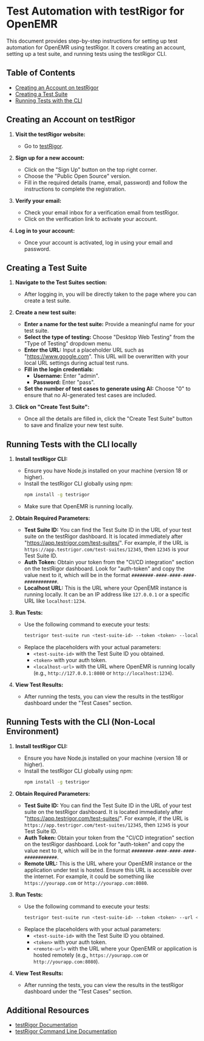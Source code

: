 # Test Automation with testRigor for OpenEMR

This document provides step-by-step instructions for setting up test automation for OpenEMR using testRigor. It covers creating an account, setting up a test suite, and running tests using the testRigor CLI.

## Table of Contents

- [Creating an Account on testRigor](#creating-an-account-on-testrigor)
- [Creating a Test Suite](#creating-a-test-suite)
- [Running Tests with the CLI](#running-tests-with-the-cli)

## Creating an Account on testRigor

1. **Visit the testRigor website:**
   - Go to [testRigor](https://www.testrigor.com/).

2. **Sign up for a new account:**
   - Click on the "Sign Up" button on the top right corner.
   - Choose the "Public Open Source" version.
   - Fill in the required details (name, email, password) and follow the instructions to complete the registration.

3. **Verify your email:**
   - Check your email inbox for a verification email from testRigor.
   - Click on the verification link to activate your account.

4. **Log in to your account:**
   - Once your account is activated, log in using your email and password.

## Creating a Test Suite

1. **Navigate to the Test Suites section:**
   - After logging in, you will be directly taken to the page where you can create a test suite.

2. **Create a new test suite:**
   - **Enter a name for the test suite:** Provide a meaningful name for your test suite.
   - **Select the type of testing:** Choose "Desktop Web Testing" from the "Type of Testing" dropdown menu.
   - **Enter the URL:** Input a placeholder URL such as "https://www.google.com". This URL will be overwritten with your local URL settings during actual test runs.
   - **Fill in the login credentials:** 
     - **Username:** Enter "admin".
     - **Password:** Enter "pass".
   - **Set the number of test cases to generate using AI:** Choose "0" to ensure that no AI-generated test cases are included.

3. **Click on "Create Test Suite":**
   - Once all the details are filled in, click the "Create Test Suite" button to save and finalize your new test suite.

## Running Tests with the CLI locally

1. **Install testRigor CLI:**
   - Ensure you have Node.js installed on your machine (version 18 or higher).
   - Install the testRigor CLI globally using npm:
     ```bash
     npm install -g testrigor
     ```
   - Make sure that OpenEMR is running locally.

2. **Obtain Required Parameters:**
   - **Test Suite ID:** You can find the Test Suite ID in the URL of your test suite on the testRigor dashboard. It is located immediately after "https://app.testrigor.com/test-suites/". For example, if the URL is `https://app.testrigor.com/test-suites/12345`, then `12345` is your Test Suite ID.
   - **Auth Token:** Obtain your token from the "CI/CD integration" section on the testRigor dashboard. Look for "auth-token" and copy the value next to it, which will be in the format `########-####-####-####-############`.
   - **Localhost URL:** This is the URL where your OpenEMR instance is running locally. It can be an IP address like `127.0.0.1` or a specific URL like `localhost:1234`.

3. **Run Tests:**
   - Use the following command to execute your tests:
     ```bash
     testrigor test-suite run <test-suite-id> --token <token> --localhost --url <localhost-url>
     ```
   - Replace the placeholders with your actual parameters:
     - `<test-suite-id>` with the Test Suite ID you obtained.
     - `<token>` with your auth token.
     - `<localhost-url>` with the URL where OpenEMR is running locally (e.g., `http://127.0.0.1:8080` or `http://localhost:1234`).

4. **View Test Results:**
   - After running the tests, you can view the results in the testRigor dashboard under the "Test Cases" section.


## Running Tests with the CLI (Non-Local Environment)

1. **Install testRigor CLI:**
   - Ensure you have Node.js installed on your machine (version 18 or higher).
   - Install the testRigor CLI globally using npm:
     ```bash
     npm install -g testrigor
     ```

2. **Obtain Required Parameters:**
   - **Test Suite ID:** You can find the Test Suite ID in the URL of your test suite on the testRigor dashboard. It is located immediately after "https://app.testrigor.com/test-suites/". For example, if the URL is `https://app.testrigor.com/test-suites/12345`, then `12345` is your Test Suite ID.
   - **Auth Token:** Obtain your token from the "CI/CD integration" section on the testRigor dashboard. Look for "auth-token" and copy the value next to it, which will be in the format `########-####-####-####-############`.
   - **Remote URL:** This is the URL where your OpenEMR instance or the application under test is hosted. Ensure this URL is accessible over the internet. For example, it could be something like `https://yourapp.com` or `http://yourapp.com:8080`.

3. **Run Tests:**
   - Use the following command to execute your tests:
     ```bash
     testrigor test-suite run <test-suite-id> --token <token> --url <remote-url>
     ```
   - Replace the placeholders with your actual parameters:
     - `<test-suite-id>` with the Test Suite ID you obtained.
     - `<token>` with your auth token.
     - `<remote-url>` with the URL where your OpenEMR or application is hosted remotely (e.g., `https://yourapp.com` or `http://yourapp.com:8080`).

4. **View Test Results:**
   - After running the tests, you can view the results in the testRigor dashboard under the "Test Cases" section.


## Additional Resources

- [testRigor Documentation](https://docs.testrigor.com/)
- [testRigor Command Line Documentation](https://testrigor.com/command-line/)
